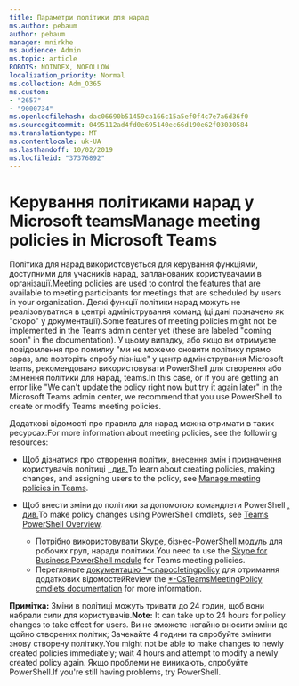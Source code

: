 ```yaml
---
title: Параметри політики для нарад
ms.author: pebaum
author: pebaum
manager: mnirkhe
ms.audience: Admin
ms.topic: article
ROBOTS: NOINDEX, NOFOLLOW
localization_priority: Normal
ms.collection: Adm_O365
ms.custom:
- "2657"
- "9000734"
ms.openlocfilehash: dac06690b51459ca166c15a5ef0f4c7e7a6d36f0
ms.sourcegitcommit: 0495112ad4fd0e695140ec66d190e62f03030584
ms.translationtype: MT
ms.contentlocale: uk-UA
ms.lasthandoff: 10/02/2019
ms.locfileid: "37376892"
---
```

# <a name="manage-meeting-policies-in-microsoft-teams"></a><span data-ttu-id="39a5e-102">Керування політиками нарад у Microsoft teams</span><span class="sxs-lookup"><span data-stu-id="39a5e-102">Manage meeting policies in Microsoft Teams</span></span>

<span data-ttu-id="39a5e-103">Політика для нарад використовується для керування функціями, доступними для учасників нарад, запланованих користувачами в організації.</span><span class="sxs-lookup"><span data-stu-id="39a5e-103">Meeting policies are used to control the features that are available to meeting participants for meetings that are scheduled by users in your organization.</span></span> <span data-ttu-id="39a5e-104">Деякі функції політики нарад можуть не реалізовуватися в центрі адміністрування команд (ці дані позначено як "скоро" у документації).</span><span class="sxs-lookup"><span data-stu-id="39a5e-104">Some features of meeting policies might not be implemented in the Teams admin center yet (these are labeled "coming soon" in the documentation).</span></span> <span data-ttu-id="39a5e-105">У цьому випадку, або якщо ви отримуєте повідомлення про помилку "ми не можемо оновити політику прямо зараз, але повторіть спробу пізніше" у центр адміністрування Microsoft teams, рекомендовано використовувати PowerShell для створення або змінення політики для нарад, teams.</span><span class="sxs-lookup"><span data-stu-id="39a5e-105">In this case, or if you are getting an error like "We can't update the policy right now but try it again later" in the Microsoft Teams admin center, we recommend that you use PowerShell to create or modify Teams meeting policies.</span></span> 

<span data-ttu-id="39a5e-106">Додаткові відомості про правила для нарад можна отримати в таких ресурсах:</span><span class="sxs-lookup"><span data-stu-id="39a5e-106">For more information about meeting policies, see the following resources:</span></span>

- <span data-ttu-id="39a5e-107">Щоб дізнатися про створення політик, внесення змін і призначення користувачів політиці [, див.](https://docs.microsoft.com/en-us/microsoftteams/meeting-policies-in-teams)</span><span class="sxs-lookup"><span data-stu-id="39a5e-107">To learn about creating policies, making changes, and assigning users to the policy, see [Manage meeting policies in Teams](https://docs.microsoft.com/en-us/microsoftteams/meeting-policies-in-teams).</span></span>

- <span data-ttu-id="39a5e-108">Щоб внести зміни до політики за допомогою командлети PowerShell [, див.](https://docs.microsoft.com/microsoftteams/teams-powershell-overview)</span><span class="sxs-lookup"><span data-stu-id="39a5e-108">To make policy changes using PowerShell cmdlets, see [Teams PowerShell Overview](https://docs.microsoft.com/microsoftteams/teams-powershell-overview).</span></span> 
    - <span data-ttu-id="39a5e-109">Потрібно використовувати [Skype, бізнес-PowerShell модуль](https://www.microsoft.com/download/details.aspx?id=39366) для робочих груп, наради політики.</span><span class="sxs-lookup"><span data-stu-id="39a5e-109">You need to use the [Skype for Business PowerShell module](https://www.microsoft.com/download/details.aspx?id=39366) for Teams meeting policies.</span></span> 
    - <span data-ttu-id="39a5e-110">Перегляньте [документацію \*-cпаросletingpolicy](https://docs.microsoft.com/search/?search=CsTeamsMeetingPolicy&view=skype-ps) для отримання додаткових відомостей</span><span class="sxs-lookup"><span data-stu-id="39a5e-110">Review the [\*-CsTeamsMeetingPolicy cmdlets documentation](https://docs.microsoft.com/search/?search=CsTeamsMeetingPolicy&view=skype-ps) for more information.</span></span>

<span data-ttu-id="39a5e-111">**Примітка:** Зміни в політиці можуть тривати до 24 годин, щоб вони набрали сили для користувачів.</span><span class="sxs-lookup"><span data-stu-id="39a5e-111">**Note:** It can take up to 24 hours for policy changes to take effect for users.</span></span> <span data-ttu-id="39a5e-112">Ви не зможете негайно вносити зміни до щойно створених політик; Зачекайте 4 години та спробуйте змінити знову створену політику.</span><span class="sxs-lookup"><span data-stu-id="39a5e-112">You might not be able to make changes to newly created policies immediately; wait 4 hours and attempt to modify a newly created policy again.</span></span> <span data-ttu-id="39a5e-113">Якщо проблеми не виникають, спробуйте PowerShell.</span><span class="sxs-lookup"><span data-stu-id="39a5e-113">If you're still having problems, try PowerShell.</span></span>  